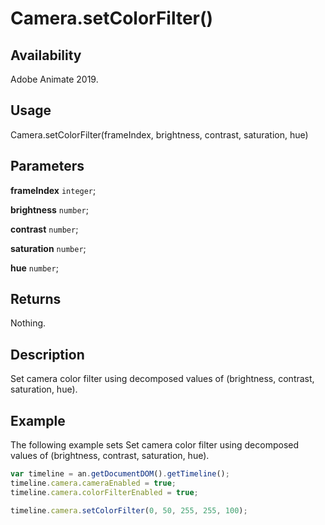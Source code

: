 # Camera.setColorFilter()

## Availability

Adobe Animate 2019.

## Usage

Camera.setColorFilter(frameIndex, brightness, contrast, saturation, hue)

## Parameters

**frameIndex** `integer`;

**brightness** `number`;

**contrast** `number`;

**saturation** `number`;

**hue** `number`;

## Returns

Nothing.

## Description

Set camera color filter using decomposed values of (brightness, contrast, saturation, hue).

## Example

The following example sets Set camera color filter using decomposed values of (brightness, contrast, saturation, hue).

```javascript
var timeline = an.getDocumentDOM().getTimeline();
timeline.camera.cameraEnabled = true;
timeline.camera.colorFilterEnabled = true;

timeline.camera.setColorFilter(0, 50, 255, 255, 100);
```
